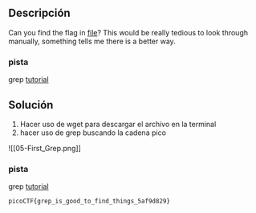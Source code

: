 ## Descripción 

Can you find the flag in [file](https://jupiter.challenges.picoctf.org/static/515f19f3612bfd97cd3f0c0ba32bd864/file)? This would be really tedious to look through manually, something tells me there is a better way.
### pista

grep [tutorial](https://ryanstutorials.net/linuxtutorial/grep.php)

## Solución

1.  Hacer uso de wget para descargar el archivo en la terminal
2. hacer uso de grep buscando la cadena pico

![[05-First_Grep.png]]

### pista

grep [tutorial](https://ryanstutorials.net/linuxtutorial/grep.php)



```
picoCTF{grep_is_good_to_find_things_5af9d829}
```
